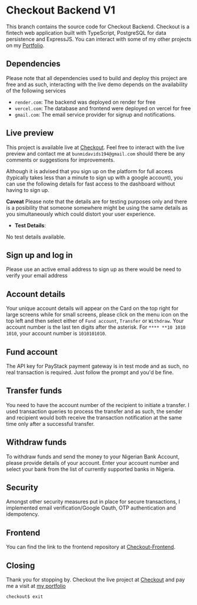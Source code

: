 # Checkout Backend V1

This branch contains the source code for Checkout Backend. Checkout is a fintech web application built with TypeScript, PostgreSQL for data persistence and ExpressJS. You can interact with some of my other projects on my [Portfolio](https://bunmioladipupo.vercel.app/).

## Dependencies

Please note that all dependencies used to build and deploy this project are free and as such, interacting with the live demo depends on the availability of the following services

- `render.com`: The backend was deployed on render for free
- `vercel.com`: The database and frontend were deployed on vercel for free
- `gmail.com`: The email service provider for signup and notifications.

## Live preview

This project is available live at [Checkout](https://checkout-frontend-three.vercel.app/). Feel free to interact with the live preview and contact me at `bunmidavids194@gmail.com` should there be any comments or suggestions for improvements.

Although it is advised that you sign up on the platform for full access (typically takes less than a minute to sign up with a google account), you can use the following details for fast access to the dashboard without having to sign up. 


**Caveat**
Please note that the details are for testing purposes only and there is a posibility that someone somewhere might be using the same details as you simultaneously which could distort your user experience.

- **Test Details**: 

No test details available.

## Sign up and log in

Please use an active email address to sign up as there would be need to verify your email address

## Account details

Your unique account details will appear on the Card on the top right for large screens while for small screens, please click on the menu icon on the top left and then select either of `Fund account`, `Transfer` or `Withdraw`. Your account number is the last ten digits after the asterisk. For `**** **10 1010 1010`, your account number is `1010101010`.

## Fund account

The API key for PayStack payment gateway is in test mode and as such, no real transaction is required. Just follow the prompt and you'd be fine.

## Transfer funds

You need to have the account number of the recipient to initiate a transfer. I used transaction queries to process the transfer and as such, the sender and recipient would both receive the transaction notification at the same time only after a successful transfer.

## Withdraw funds

To withdraw funds and send the money to your Nigerian Bank Account, please provide details of your account. Enter your account number and select your bank from the list of currently supported banks in Nigeria.

## Security

Amongst other security measures put in place for secure transactions, I implemented email verification/Google Oauth, OTP authentication and idempotency.

## Frontend

You can find the link to the frontend repository at [Checkout-Frontend](https://github.com/Bunmi194/checkoutFrontend).

## Closing

Thank you for stopping by. Checkout the live project at [Checkout](https://checkout-frontend-three.vercel.app/) and pay me a visit at [my portfolio](https://bunmioladipupo.vercel.app/)

```bash
checkout$ exit
``` 